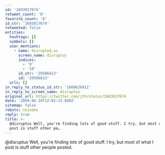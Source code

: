 ```yaml
---
id: '1603017674'
retweet_count: '0'
favorite_count: '0'
id_str: '1603017674'
retweeted: false
entities:
  hashtags: []
  symbols: []
  user_mentions:
    - name: disrupted.us
      screen_name: disruptus
      indices:
        - '0'
        - '10'
      id_str: '29586613'
      id: '29586613'
  urls: []
in_reply_to_status_id_str: '1600626912'
in_reply_to_screen_name: disruptus
original_url: https://twitter.com/jth/status/1603017674
date: '2009-04-24T12:02:23.000Z'
sitemap: false
robots: noindex
reply: true
title: >-
  @disruptus Well, you're finding lots of good stuff. I try, but most of what I
  post is stuff other pe…
---
```


@disruptus Well, you're finding lots of good stuff. I try, but most of what I post is stuff other people posted.